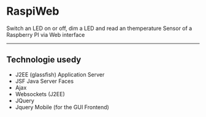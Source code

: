 # RaspiWeb
Switch an LED on or off, dim a LED and read an themperature Sensor of a Raspberry PI via Web interface
<hr>
<h2>Technologie usedy</h2>
<ul>
<li>J2EE (glassfish) Application Server</li>
<li>JSF Java Server Faces</li>
<li>Ajax</li>
<li>Websockets (J2EE)</li>
<li>JQuery</li>
<li>Jquery Mobile (for the GUI Frontend)</li>

</ul>
